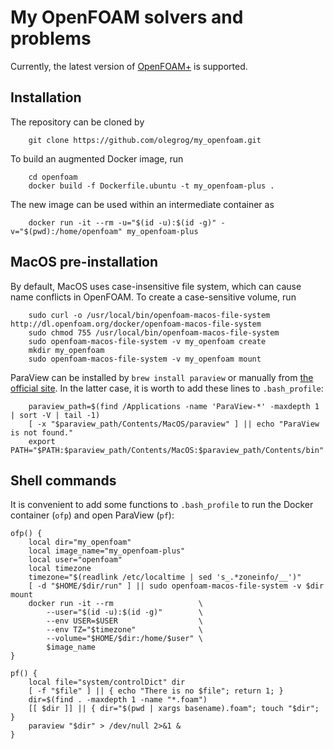 My OpenFOAM solvers and problems
========

Currently, the latest version of [OpenFOAM+](https://www.openfoam.com) is supported.

Installation
-------
The repository can be cloned by
```shell
    git clone https://github.com/olegrog/my_openfoam.git
```
To build an augmented Docker image, run
```shell
    cd openfoam
    docker build -f Dockerfile.ubuntu -t my_openfoam-plus .
```
The new image can be used within an intermediate container as
```shell
    docker run -it --rm -u="$(id -u):$(id -g)" -v="$(pwd):/home/openfoam" my_openfoam-plus
```

MacOS pre-installation
-------
By default, MacOS uses case-insensitive file system, which can cause name conflicts in OpenFOAM.
To create a case-sensitive volume, run
```shell
    sudo curl -o /usr/local/bin/openfoam-macos-file-system http://dl.openfoam.org/docker/openfoam-macos-file-system
    sudo chmod 755 /usr/local/bin/openfoam-macos-file-system
    sudo openfoam-macos-file-system -v my_openfoam create
    mkdir my_openfoam
    sudo openfoam-macos-file-system -v my_openfoam mount
```

ParaView can be installed by `brew install paraview` or manually from [the official site](https://www.paraview.org/download/).
In the latter case, it is worth to add these lines to `.bash_profile`:
```shell
    paraview_path=$(find /Applications -name 'ParaView-*' -maxdepth 1 | sort -V | tail -1)
    [ -x "$paraview_path/Contents/MacOS/paraview" ] || echo "ParaView is not found."
    export PATH="$PATH:$paraview_path/Contents/MacOS:$paraview_path/Contents/bin"
```

Shell commands
-------
It is convenient to add some functions to `.bash_profile` to run the Docker container (`ofp`) and open ParaView (`pf`):
```shell
ofp() {
    local dir="my_openfoam"
    local image_name="my_openfoam-plus"
    local user="openfoam"
    local timezone
    timezone="$(readlink /etc/localtime | sed 's_.*zoneinfo/__')"
    [ -d "$HOME/$dir/run" ] || sudo openfoam-macos-file-system -v $dir mount
    docker run -it --rm                   \
        --user="$(id -u):$(id -g)"        \
        --env USER=$USER                  \
        --env TZ="$timezone"              \
        --volume="$HOME/$dir:/home/$user" \
        $image_name
}

pf() {
    local file="system/controlDict" dir
    [ -f "$file" ] || { echo "There is no $file"; return 1; }
    dir=$(find . -maxdepth 1 -name "*.foam")
    [[ $dir ]] || { dir="$(pwd | xargs basename).foam"; touch "$dir"; }
    paraview "$dir" > /dev/null 2>&1 &
}
```

